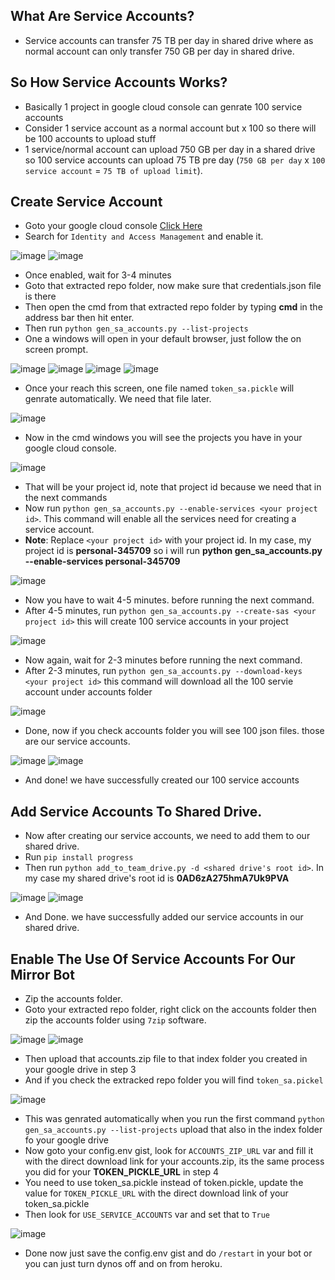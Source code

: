 ## What Are Service Accounts?
- Service accounts can transfer 75 TB per day in shared drive where as normal account can only transfer 750 GB per day in shared drive.

## So How Service Accounts Works?
- Basically 1 project in google cloud console can genrate 100 service accounts
- Consider 1 service account as a normal account but x 100 so there will be 100 accounts to upload stuff
- 1 service/normal account can upload 750 GB per day in a shared drive so 100 service accounts can upload 75 TB pre day (`750 GB per day` x `100 service account` = `75 TB of upload limit`). 

## Create Service Account
- Goto your google cloud console [Click Here](https://console.cloud.google.com/)
- Search for `Identity and Access Management` and enable it.

![image](https://user-images.githubusercontent.com/77688759/162171043-265d8c13-6d84-411b-a660-8d5531eba886.png)
![image](https://user-images.githubusercontent.com/77688759/162171242-319e993d-b556-4cdd-9de5-636564b1cf8d.png)

- Once enabled, wait for 3-4 minutes
- Goto that extracted repo folder, now make sure that credentials.json file is there
- Then open the cmd from that extracted repo folder by typing <b>cmd</b> in the address bar then hit enter.
- Then run `python gen_sa_accounts.py --list-projects`
- One a windows will open in your default browser, just follow the on screen prompt.

![image](https://user-images.githubusercontent.com/77688759/162172650-3afdd3ce-002f-4d22-8273-689c1286b38d.png)
![image](https://user-images.githubusercontent.com/77688759/162172782-5f433420-575c-441f-9c5d-6a486f28eb37.png)
![image](https://user-images.githubusercontent.com/77688759/162172853-0690179c-3dab-43cf-8b8f-fd2151536574.png)
![image](https://user-images.githubusercontent.com/77688759/162173211-d12acf47-b795-4a20-90e6-f1bb135c76f6.png)

- Once your reach this screen, one file named `token_sa.pickle` will genrate automatically. We need that file later.

![image](https://user-images.githubusercontent.com/77688759/162173264-b75023a8-8826-4445-9ab4-0002b45b040c.png)

- Now in the cmd windows you will see the projects you have in your google cloud console.

![image](https://user-images.githubusercontent.com/77688759/162174163-fc8d55f3-941c-431e-a962-bbe60c03d86e.png)

- That will be your project id, note that project id because we need that in the next commands
- Now run `python gen_sa_accounts.py --enable-services <your project id>`. This command will enable all the services need for creating a service account.
- <b>Note</b>: Replace `<your project id>` with your project id. In my case, my project id is <b>personal-345709</b> so i will run <b>python gen_sa_accounts.py --enable-services personal-345709</b> 

![image](https://user-images.githubusercontent.com/77688759/162174671-a31d0c37-d347-4565-9a99-58f7aa84829b.png)

- Now you have to wait 4-5 minutes. before running the next command.
- After 4-5 minutes, run `python gen_sa_accounts.py --create-sas <your project id>` this will create 100 service accounts in your project

![image](https://user-images.githubusercontent.com/77688759/162175398-9f525136-7bdf-4a40-839f-ffe6bc956cb1.png)

- Now again,  wait for 2-3 minutes before running the next command.
- After 2-3 minutes, run `python gen_sa_accounts.py --download-keys <your project id>` this command will download all the 100 servie account under accounts folder

![image](https://user-images.githubusercontent.com/77688759/162175914-ed42ad68-8c34-413e-bbaf-100f9177f25d.png)

- Done, now if you check accounts folder you will see 100 json files. those are our service accounts.

![image](https://user-images.githubusercontent.com/77688759/162176093-985adcde-4b4d-4739-b623-dbfbe760e055.png)
![image](https://user-images.githubusercontent.com/77688759/162176238-d54c9bd8-0bdd-403c-a4c3-b12ab28b0876.png)

- And done! we have successfully created our 100 service accounts

## Add Service Accounts To Shared Drive.
- Now after creating our service accounts, we need to add them to our shared drive.
- Run `pip install progress`
- Then run `python add_to_team_drive.py -d <shared drive's root id>`. In my case my shared drive's root id is <b>0AD6zA275hmA7Uk9PVA</b> 

![image](https://user-images.githubusercontent.com/77688759/162176870-8b2e5cd6-669f-4e50-80b1-c49379dd7f1a.png)
![image](https://user-images.githubusercontent.com/77688759/162177338-89673e47-2b0b-49d6-a691-051c4dbf590b.png)

- And Done. we have successfully added our service accounts in our shared drive.

## Enable The Use Of Service Accounts For Our Mirror Bot
- Zip the accounts folder.
- Goto your extracted repo folder, right click on the accounts folder then zip the accounts folder using `7zip` software.

![image](https://user-images.githubusercontent.com/77688759/162178293-3d849de2-3eab-47ee-8496-d823d1a2caad.png)
![image](https://user-images.githubusercontent.com/77688759/162181945-40b9e421-f759-487e-a835-875cf5f9acb3.png)

- Then upload that accounts.zip file to that index folder you created in your google drive in step 3
- And if you check the extracked repo folder you will find `token_sa.pickel` 

![image](https://user-images.githubusercontent.com/77688759/162188136-f4d03c5f-7d8d-4b4f-ab43-e0a7b36b3b27.png)

- This was genrated automatically when you run the first command `python gen_sa_accounts.py --list-projects` upload that also in the index folder fo your google drive
- Now goto your config.env gist, look for `ACCOUNTS_ZIP_URL` var and fill it with the direct download link for your accounts.zip, its the same process you did for your <b>TOKEN_PICKLE_URL</b> in step 4
- You need to use token_sa.pickle instead of token.pickle, update the value for `TOKEN_PICKLE_URL` with the direct download link of your token_sa.pickle
- Then look for `USE_SERVICE_ACCOUNTS` var and set that to `True`

![image](https://user-images.githubusercontent.com/77688759/162179468-7c09fea9-2222-47d5-a909-d2d623161a7f.png)


- Done now just save the config.env gist and do `/restart` in your bot or you can just turn dynos off and on from heroku.


